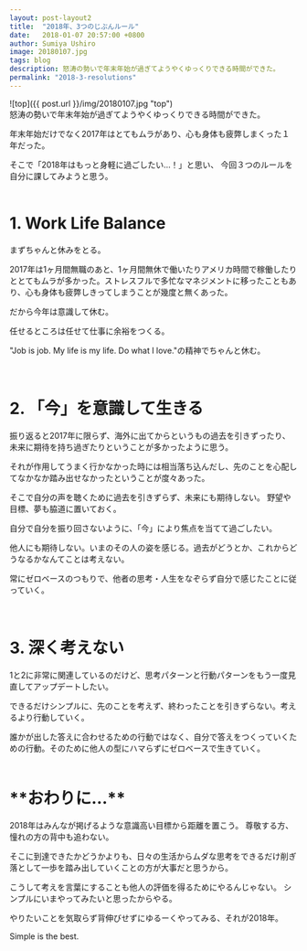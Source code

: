 ```yaml
---
layout: post-layout2
title:  "2018年、3つのじぶんルール"
date:   2018-01-07 20:57:00 +0800
author: Sumiya Ushiro
image: 20180107.jpg
tags: blog
description: 怒涛の勢いで年末年始が過ぎてようやくゆっくりできる時間ができた。
permalink: "2018-3-resolutions"
---
```

![top]({{ post.url }}/img/20180107.jpg "top")
<br>
怒涛の勢いで年末年始が過ぎてようやくゆっくりできる時間ができた。  

年末年始だけでなく2017年はとてもムラがあり、心も身体も疲弊しまくった１年だった。  

そこで「2018年はもっと身軽に過ごしたい…！」と思い、
今回３つのルールを自分に課してみようと思う。  
<br>
<h1>1. Work Life Balance</h1>

まずちゃんと休みをとる。

2017年は1ヶ月間無職のあと、1ヶ月間無休で働いたりアメリカ時間で稼働したりととてもムラが多かった。ストレスフルで多忙なマネジメントに移ったこともあり、心も身体も疲弊しきってしまうことが幾度と無くあった。

だから今年は意識して休む。  

任せるところは任せて仕事に余裕をつくる。

"Job is job. My life is my life. Do what I love."の精神でちゃんと休む。

<br>
<h1>2. 「今」を意識して生きる</h1>

振り返ると2017年に限らず、海外に出てからというもの過去を引きずったり、未来に期待を持ち過ぎたりということが多かったように思う。  

それが作用してうまく行かなかった時には相当落ち込んだし、先のことを心配してなかなか踏み出せなかったということが度々あった。

そこで自分の声を聴くために過去を引きずらず、未来にも期待しない。
野望や目標、夢も脇道に置いておく。  

自分で自分を振り回さないように、「今」により焦点を当てて過ごしたい。

他人にも期待しない。いまのその人の姿を感じる。過去がどうとか、これからどうなるかなんてことは考えない。

常にゼロベースのつもりで、他者の思考・人生をなぞらず自分で感じたことに従っていく。

<br>
<h1>3. 深く考えない</h1>

1と2に非常に関連しているのだけど、思考パターンと行動パターンをもう一度見直してアップデートしたい。

できるだけシンプルに、先のことを考えず、終わったことを引きずらない。考えるより行動していく。

誰かが出した答えに合わせるための行動ではなく、自分で答えをつくっていくための行動。そのために他人の型にハマらずにゼロベースで生きていく。
<br>
<br>
<h1>**おわりに…**</h1>

2018年はみんなが掲げるような意識高い目標から距離を置こう。
尊敬する方、憧れの方の背中も追わない。  

そこに到達できたかどうかよりも、日々の生活からムダな思考をできるだけ削ぎ落として一歩を踏み出していくことの方が大事だと思うから。  

こうして考えを言葉にすることも他人の評価を得るためにやるんじゃない。
シンプルにいまやってみたいと思ったからやる。  

やりたいことを気取らず背伸びせずにゆるーくやってみる、それが2018年。  

Simple is the best.

